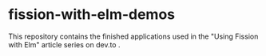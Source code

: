 # fission-with-elm-demos
This repository contains the finished applications used in the "Using Fission with Elm" article series on dev.to .
